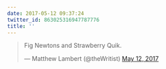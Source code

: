 ```yaml
---
date: 2017-05-12 09:37:24
twitter_id: 863025316947787776
title: ''
---
```


<blockquote class="twitter-tweet"><p lang="en" dir="ltr">Fig Newtons and Strawberry Quik.</p>&mdash; Matthew Lambert (@theWritist) <a href="https://twitter.com/theWritist/status/863025245581717505?ref_src=twsrc%5Etfw">May 12, 2017</a></blockquote>
<script async src="https://platform.twitter.com/widgets.js" charset="utf-8"></script>
